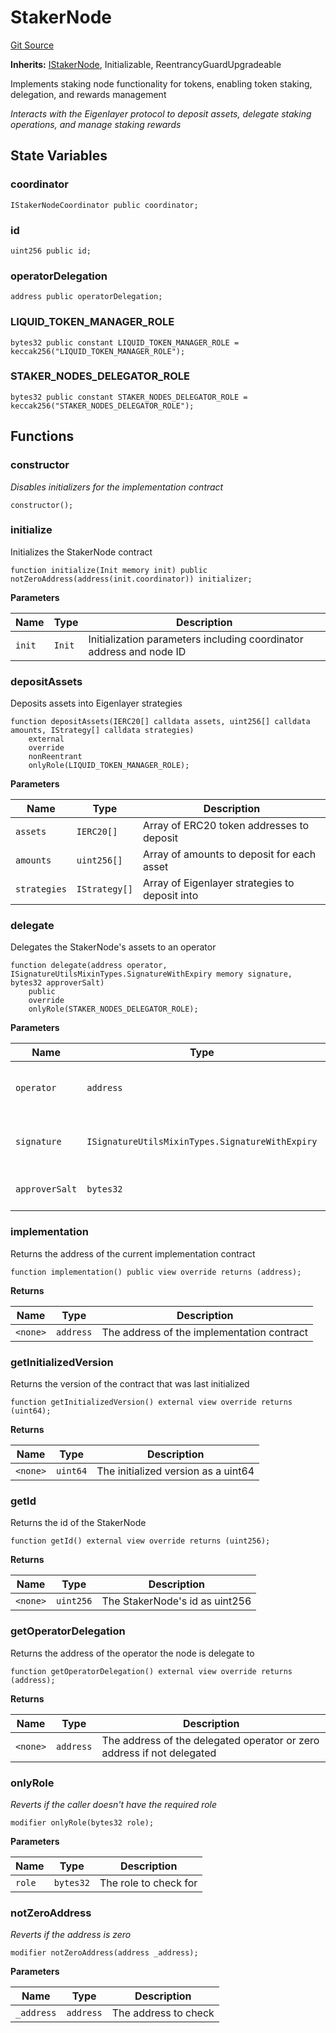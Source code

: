 # StakerNode

[Git Source](https://github.com/EigenExplorer/liquid-avs-token/blob/5327ad163b4824431dc106b6e260de3ac2542f2f/src/core/StakerNode.sol)

**Inherits:**
[IStakerNode](/src/interfaces/IStakerNode.sol/interface.IStakerNode.md), Initializable, ReentrancyGuardUpgradeable

Implements staking node functionality for tokens, enabling token staking, delegation, and rewards management

_Interacts with the Eigenlayer protocol to deposit assets, delegate staking operations, and manage staking rewards_

## State Variables

### coordinator

```solidity
IStakerNodeCoordinator public coordinator;
```

### id

```solidity
uint256 public id;
```

### operatorDelegation

```solidity
address public operatorDelegation;
```

### LIQUID_TOKEN_MANAGER_ROLE

```solidity
bytes32 public constant LIQUID_TOKEN_MANAGER_ROLE = keccak256("LIQUID_TOKEN_MANAGER_ROLE");
```

### STAKER_NODES_DELEGATOR_ROLE

```solidity
bytes32 public constant STAKER_NODES_DELEGATOR_ROLE = keccak256("STAKER_NODES_DELEGATOR_ROLE");
```

## Functions

### constructor

_Disables initializers for the implementation contract_

```solidity
constructor();
```

### initialize

Initializes the StakerNode contract

```solidity
function initialize(Init memory init) public notZeroAddress(address(init.coordinator)) initializer;
```

**Parameters**

| Name   | Type   | Description                                                         |
| ------ | ------ | ------------------------------------------------------------------- |
| `init` | `Init` | Initialization parameters including coordinator address and node ID |

### depositAssets

Deposits assets into Eigenlayer strategies

```solidity
function depositAssets(IERC20[] calldata assets, uint256[] calldata amounts, IStrategy[] calldata strategies)
    external
    override
    nonReentrant
    onlyRole(LIQUID_TOKEN_MANAGER_ROLE);
```

**Parameters**

| Name         | Type          | Description                                    |
| ------------ | ------------- | ---------------------------------------------- |
| `assets`     | `IERC20[]`    | Array of ERC20 token addresses to deposit      |
| `amounts`    | `uint256[]`   | Array of amounts to deposit for each asset     |
| `strategies` | `IStrategy[]` | Array of Eigenlayer strategies to deposit into |

### delegate

Delegates the StakerNode's assets to an operator

```solidity
function delegate(address operator, ISignatureUtilsMixinTypes.SignatureWithExpiry memory signature, bytes32 approverSalt)
    public
    override
    onlyRole(STAKER_NODES_DELEGATOR_ROLE);
```

**Parameters**

| Name           | Type                                            | Description                            |
| -------------- | ----------------------------------------------- | -------------------------------------- |
| `operator`     | `address`                                       | Address of the operator to delegate to |
| `signature`    | `ISignatureUtilsMixinTypes.SignatureWithExpiry` | Signature authorizing the delegation   |
| `approverSalt` | `bytes32`                                       | Salt used in the signature             |

### implementation

Returns the address of the current implementation contract

```solidity
function implementation() public view override returns (address);
```

**Returns**

| Name     | Type      | Description                                |
| -------- | --------- | ------------------------------------------ |
| `<none>` | `address` | The address of the implementation contract |

### getInitializedVersion

Returns the version of the contract that was last initialized

```solidity
function getInitializedVersion() external view override returns (uint64);
```

**Returns**

| Name     | Type     | Description                         |
| -------- | -------- | ----------------------------------- |
| `<none>` | `uint64` | The initialized version as a uint64 |

### getId

Returns the id of the StakerNode

```solidity
function getId() external view override returns (uint256);
```

**Returns**

| Name     | Type      | Description                    |
| -------- | --------- | ------------------------------ |
| `<none>` | `uint256` | The StakerNode's id as uint256 |

### getOperatorDelegation

Returns the address of the operator the node is delegate to

```solidity
function getOperatorDelegation() external view override returns (address);
```

**Returns**

| Name     | Type      | Description                                                            |
| -------- | --------- | ---------------------------------------------------------------------- |
| `<none>` | `address` | The address of the delegated operator or zero address if not delegated |

### onlyRole

_Reverts if the caller doesn't have the required role_

```solidity
modifier onlyRole(bytes32 role);
```

**Parameters**

| Name   | Type      | Description           |
| ------ | --------- | --------------------- |
| `role` | `bytes32` | The role to check for |

### notZeroAddress

_Reverts if the address is zero_

```solidity
modifier notZeroAddress(address _address);
```

**Parameters**

| Name       | Type      | Description          |
| ---------- | --------- | -------------------- |
| `_address` | `address` | The address to check |
